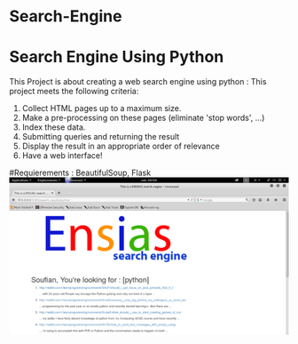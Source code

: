 # Search-Engine
Search Engine Using Python
=============================================
This Project is about creating a web search engine using python :
This project meets the following criteria:
  1. Collect HTML pages up to a maximum size.
  2. Make a pre-processing on these pages (eliminate 'stop words', ...)
  3. Index these data.
  4. Submitting queries and returning the result
  5. Display the result in an appropriate order of relevance
  6. Have a web interface!
  
  #Requierements : BeautifulSoup, Flask
![alt text](https://github.com/SoufianEly/Search-Engine/blob/master/static/4.png)
